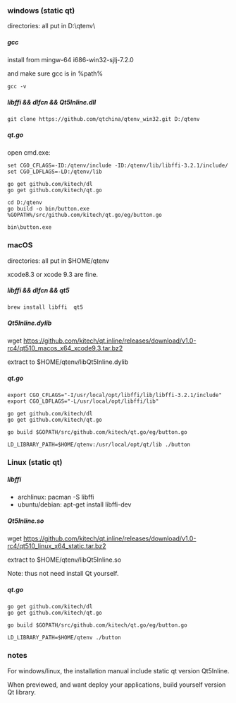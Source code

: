 

### windows (static qt)

directories: all put in D:\qtenv\

##### gcc

install from mingw-64 i686-win32-sjlj-7.2.0

and make sure gcc is in %path%

    gcc -v

##### libffi && dlfcn && Qt5Inline.dll

    git clone https://github.com/qtchina/qtenv_win32.git D:/qtenv

##### qt.go

open cmd.exe:

    set CGO_CFLAGS=-ID:/qtenv/include -ID:/qtenv/lib/libffi-3.2.1/include/
    set CGO_LDFLAGS=-LD:/qtenv/lib
    
    go get github.com/kitech/dl
    go get github.com/kitech/qt.go

    cd D:/qtenv
    go build -o bin/button.exe %GOPATH%/src/github.com/kitech/qt.go/eg/button.go

    bin\button.exe


### macOS

directories: all put in $HOME/qtenv

xcode8.3 or xcode 9.3 are fine.

##### libffi && dlfcn && qt5

    brew install libffi  qt5

##### Qt5Inline.dylib

wget https://github.com/kitech/qt.inline/releases/download/v1.0-rc4/qt510_macos_x64_xcode9.3.tar.bz2

extract to $HOME/qtenv/libQt5Inline.dylib

##### qt.go

    export CGO_CFLAGS="-I/usr/local/opt/libffi/lib/libffi-3.2.1/include"
    export CGO_LDFLAGS="-L/usr/local/opt/libffi/lib"
    
    go get github.com/kitech/dl
    go get github.com/kitech/qt.go

    go build $GOPATH/src/github.com/kitech/qt.go/eg/button.go

    LD_LIBRARY_PATH=$HOME/qtenv:/usr/local/opt/qt/lib ./button 


### Linux (static qt)

##### libffi

* archlinux: pacman -S libffi
* ubuntu/debian: apt-get install libffi-dev

##### Qt5Inline.so

wget https://github.com/kitech/qt.inline/releases/download/v1.0-rc4/qt510_linux_x64_static.tar.bz2

extract to $HOME/qtenv/libQt5Inline.so

Note: thus not need install Qt yourself.

##### qt.go

    go get github.com/kitech/dl
    go get github.com/kitech/qt.go

    go build $GOPATH/src/github.com/kitech/qt.go/eg/button.go

    LD_LIBRARY_PATH=$HOME/qtenv ./button 


### notes

For windows/linux, the installation manual include static qt version Qt5Inline.

When previewed, and want deploy your applications, build yourself version Qt library.


